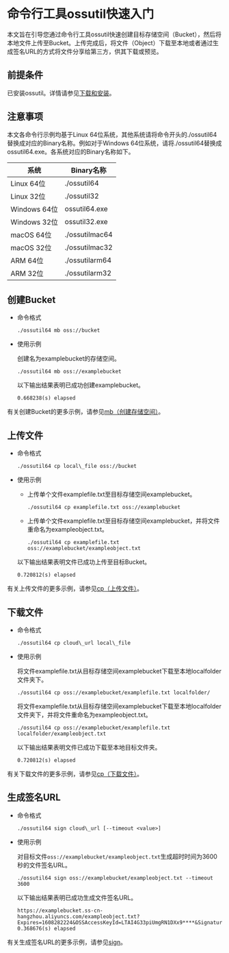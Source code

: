 # 命令行工具ossutil快速入门

本文旨在引导您通过命令行工具ossutil快速创建目标存储空间（Bucket），然后将本地文件上传至Bucket。上传完成后，将文件（Object）下载至本地或者通过生成签名URL的方式将文件分享给第三方，供其下载或预览。

## 前提条件

已安装ossutil。详情请参见[下载和安装](/intl.zh-CN/常用工具/命令行工具ossutil/下载和安装.md)。

## 注意事项

本文各命令行示例均基于Linux 64位系统，其他系统请将命令开头的./ossutil64替换成对应的Binary名称。例如对于Windows 64位系统，请将./ossutil64替换成ossutil64.exe。各系统对应的Binary名称如下。

|系统|Binary名称|
|--|--------|
|Linux 64位|./ossutil64|
|Linux 32位|./ossutil32|
|Windows 64位|ossutil64.exe|
|Windows 32位|ossutil32.exe|
|macOS 64位|./ossutilmac64|
|macOS 32位|./ossutilmac32|
|ARM 64位|./ossutilarm64|
|ARM 32位|./ossutilarm32|

## 创建Bucket

-   命令格式

    ```
    ./ossutil64 mb oss://bucket
    ```

-   使用示例

    创建名为examplebucket的存储空间。

    ```
    ./ossutil64 mb oss://examplebucket
    ```

    以下输出结果表明已成功创建examplebucket。

    ```
    0.668238(s) elapsed
    ```


有关创建Bucket的更多示例，请参见[mb（创建存储空间）](/intl.zh-CN/常用工具/命令行工具ossutil/常用命令/mb（创建存储空间）.md)。

## 上传文件

-   命令格式

    ```
    ./ossutil64 cp local\_file oss://bucket
    ```

-   使用示例

    -   上传单个文件examplefile.txt至目标存储空间examplebucket。

        ```
        ./ossutil64 cp examplefile.txt oss://examplebucket
        ```

    -   上传单个文件examplefile.txt至目标存储空间examplebucket，并将文件重命名为exampleobject.txt。

        ```
        ./ossutil64 cp examplefile.txt oss://examplebucket/exampleobject.txt
        ```

    以下输出结果表明文件已成功上传至目标Bucket。

    ```
    0.720812(s) elapsed
    ```


有关上传文件的更多示例，请参见[cp（上传文件）](/intl.zh-CN/常用工具/命令行工具ossutil/常用命令/cp/上传文件.md)。

## 下载文件

-   命令格式

    ```
    ./ossutil64 cp cloud\_url local\_file
    ```

-   使用示例

    将文件examplefile.txt从目标存储空间examplebucket下载至本地localfolder文件夹下。

    ```
    ./ossutil64 cp oss://examplebucket/examplefile.txt localfolder/
    ```

    将文件examplefile.txt从目标存储空间examplebucket下载至本地localfolder文件夹下，并将文件重命名为exampleobject.txt。

    ```
    ./ossutil64 cp oss://examplebucket/examplefile.txt localfolder/exampleobject.txt
    ```

    以下输出结果表明文件已成功下载至本地目标文件夹。

    ```
    0.720812(s) elapsed
    ```


有关下载文件的更多示例，请参见[cp（下载文件）](/intl.zh-CN/常用工具/命令行工具ossutil/常用命令/cp/下载文件.md)。

## 生成签名URL

-   命令格式

    ```
    ./ossutil64 sign cloud\_url [--timeout <value>]
    ```

-   使用示例

    对目标文件`oss://examplebucket/exampleobject.txt`生成超时时间为3600秒的文件签名URL。

    ```
    ./ossutil64 sign oss://examplebucket/exampleobject.txt --timeout 3600 
    ```

    以下输出结果表明已成功生成文件签名URL。

    ```
    https://examplebucket.ss-cn-hangzhou.aliyuncs.com/exampleobject.txt?Expires=1608282224&OSSAccessKeyId=LTAI4G33piUmgRN1DXx9****&Signature=jo4%2FGykfuc1A4fvyvKRpRyymYH****
    0.368676(s) elapsed
    ```


有关生成签名URL的更多示例，请参见[sign](/intl.zh-CN/常用工具/命令行工具ossutil/常用命令/sign.md)。

